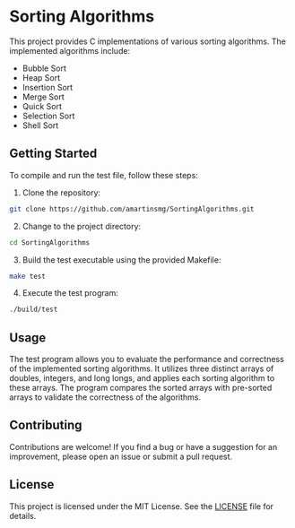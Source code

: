# Sorting Algorithms

This project provides C implementations of various sorting algorithms. The implemented algorithms include:

- Bubble Sort
- Heap Sort
- Insertion Sort
- Merge Sort
- Quick Sort
- Selection Sort
- Shell Sort

## Getting Started

To compile and run the test file, follow these steps:

1. Clone the repository:

```sh
git clone https://github.com/amartinsmg/SortingAlgorithms.git
```

2. Change to the project directory:

```sh
cd SortingAlgorithms
```

3. Build the test executable using the provided Makefile:

```sh
make test
```

4. Execute the test program:

```sh
./build/test
```

## Usage

The test program allows you to evaluate the performance and correctness of the implemented sorting algorithms. It utilizes three distinct arrays of doubles, integers, and long longs, and applies each sorting algorithm to these arrays. The program compares the sorted arrays with pre-sorted arrays to validate the correctness of the algorithms.

## Contributing

Contributions are welcome! If you find a bug or have a suggestion for an improvement, please open an issue or submit a pull request.

## License

This project is licensed under the MIT License. See the [LICENSE](./LICENSE) file for details.
